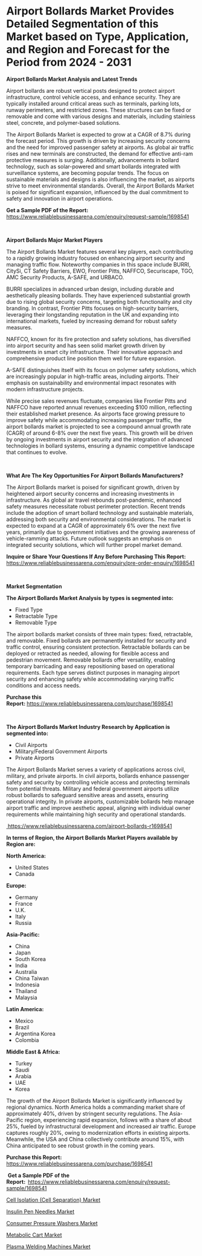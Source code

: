 <p><h1>Airport Bollards Market Provides Detailed Segmentation of this Market based on Type, Application, and Region and Forecast for the Period from 2024 - 2031</h1></p><p><strong>Airport Bollards Market Analysis and Latest Trends</strong></p>
<p><p>Airport bollards are robust vertical posts designed to protect airport infrastructure, control vehicle access, and enhance security. They are typically installed around critical areas such as terminals, parking lots, runway perimeters, and restricted zones. These structures can be fixed or removable and come with various designs and materials, including stainless steel, concrete, and polymer-based solutions. </p><p>The Airport Bollards Market is expected to grow at a CAGR of 8.7% during the forecast period. This growth is driven by increasing security concerns and the need for improved passenger safety at airports. As global air traffic rises and new terminals are constructed, the demand for effective anti-ram protective measures is surging. Additionally, advancements in bollard technology, such as solar-powered and smart bollards integrated with surveillance systems, are becoming popular trends. The focus on sustainable materials and designs is also influencing the market, as airports strive to meet environmental standards. Overall, the Airport Bollards Market is poised for significant expansion, influenced by the dual commitment to safety and innovation in airport operations.</p></p>
<p><strong>Get a Sample PDF of the Report:&nbsp;</strong> <a href="https://www.reliablebusinessarena.com/enquiry/request-sample/1698541?utm_campaign=1763&utm_medium=2&utm_source=Github&utm_content=ia&utm_term=20102024&utm_id=airport-bollards">https://www.reliablebusinessarena.com/enquiry/request-sample/1698541</a></p>
<p>&nbsp;</p>
<p><strong>Airport Bollards Major Market Players</strong></p>
<p><p>The Airport Bollards Market features several key players, each contributing to a rapidly growing industry focused on enhancing airport security and managing traffic flow. Noteworthy companies in this space include BURRI, CitySi, CT Safety Barriers, EWO, Frontier Pitts, NAFFCO, Securiscape, TGO, AMC Security Products, A-SAFE, and URBACO.</p><p>BURRI specializes in advanced urban design, including durable and aesthetically pleasing bollards. They have experienced substantial growth due to rising global security concerns, targeting both functionality and city branding. In contrast, Frontier Pitts focuses on high-security barriers, leveraging their longstanding reputation in the UK and expanding into international markets, fueled by increasing demand for robust safety measures.</p><p>NAFFCO, known for its fire protection and safety solutions, has diversified into airport security and has seen solid market growth driven by investments in smart city infrastructure. Their innovative approach and comprehensive product line position them well for future expansion.</p><p>A-SAFE distinguishes itself with its focus on polymer safety solutions, which are increasingly popular in high-traffic areas, including airports. Their emphasis on sustainability and environmental impact resonates with modern infrastructure projects.</p><p>While precise sales revenues fluctuate, companies like Frontier Pitts and NAFFCO have reported annual revenues exceeding $100 million, reflecting their established market presence. As airports face growing pressure to improve safety while accommodating increasing passenger traffic, the airport bollards market is projected to see a compound annual growth rate (CAGR) of around 6-8% over the next five years. This growth will be driven by ongoing investments in airport security and the integration of advanced technologies in bollard systems, ensuring a dynamic competitive landscape that continues to evolve.</p></p>
<p>&nbsp;</p>
<p><strong>What Are The Key Opportunities For Airport Bollards Manufacturers?</strong></p>
<p><p>The Airport Bollards market is poised for significant growth, driven by heightened airport security concerns and increasing investments in infrastructure. As global air travel rebounds post-pandemic, enhanced safety measures necessitate robust perimeter protection. Recent trends include the adoption of smart bollard technology and sustainable materials, addressing both security and environmental considerations. The market is expected to expand at a CAGR of approximately 6% over the next five years, primarily due to government initiatives and the growing awareness of vehicle-ramming attacks. Future outlook suggests an emphasis on integrated security solutions, which will further propel market demand.</p></p>
<p><strong>Inquire or Share Your Questions If Any Before Purchasing This Report:</strong> <a href="https://www.reliablebusinessarena.com/enquiry/pre-order-enquiry/1698541?utm_campaign=1763&utm_medium=2&utm_source=Github&utm_content=ia&utm_term=20102024&utm_id=airport-bollards">https://www.reliablebusinessarena.com/enquiry/pre-order-enquiry/1698541</a></p>
<p>&nbsp;</p>
<p><strong>Market Segmentation</strong></p>
<p><strong>The Airport Bollards Market Analysis by types is segmented into:</strong></p>
<p><ul><li>Fixed Type</li><li>Retractable Type</li><li>Removable Type</li></ul></p>
<p><p>The airport bollards market consists of three main types: fixed, retractable, and removable. Fixed bollards are permanently installed for security and traffic control, ensuring consistent protection. Retractable bollards can be deployed or retracted as needed, allowing for flexible access and pedestrian movement. Removable bollards offer versatility, enabling temporary barricading and easy repositioning based on operational requirements. Each type serves distinct purposes in managing airport security and enhancing safety while accommodating varying traffic conditions and access needs.</p></p>
<p><strong>Purchase this Report:&nbsp;</strong><a href="https://www.reliablebusinessarena.com/purchase/1698541?utm_campaign=1763&utm_medium=2&utm_source=Github&utm_content=ia&utm_term=20102024&utm_id=airport-bollards">https://www.reliablebusinessarena.com/purchase/1698541</a></p>
<p>&nbsp;</p>
<p><strong>The Airport Bollards Market Industry Research by Application is segmented into:</strong></p>
<p><ul><li>Civil Airports</li><li>Military/Federal Government Airports</li><li>Private Airports</li></ul></p>
<p><p>The Airport Bollards Market serves a variety of applications across civil, military, and private airports. In civil airports, bollards enhance passenger safety and security by controlling vehicle access and protecting terminals from potential threats. Military and federal government airports utilize robust bollards to safeguard sensitive areas and assets, ensuring operational integrity. In private airports, customizable bollards help manage airport traffic and improve aesthetic appeal, aligning with individual owner requirements while maintaining high security and operational standards.</p></p>
<p><a href="https://www.reliablebusinessarena.com/airport-bollards-r1698541?utm_campaign=1763&utm_medium=2&utm_source=Github&utm_content=ia&utm_term=20102024&utm_id=airport-bollards">&nbsp;https://www.reliablebusinessarena.com/airport-bollards-r1698541</a></p>
<p><strong>In terms of Region, the Airport Bollards Market Players available by Region are:</strong></p>
<p>
    <p> <strong> North America: </strong>
        <ul>
            <li>United States</li>
            <li>Canada</li>
        </ul>
        </p> 
    <p> <strong> Europe: </strong>
        <ul>
            <li>Germany</li>
            <li>France</li>
            <li>U.K.</li>
            <li>Italy</li>
            <li>Russia</li>
        </ul>
        </p> 
    <p> <strong> Asia-Pacific: </strong>
        <ul>
            <li>China</li>
            <li>Japan</li>
            <li>South Korea</li>
            <li>India</li>
            <li>Australia</li>
            <li>China Taiwan</li>
            <li>Indonesia</li>
            <li>Thailand</li>
            <li>Malaysia</li>
        </ul>
        </p> 
    <p> <strong> Latin America: </strong>
        <ul>
            <li>Mexico</li>
            <li>Brazil</li>
            <li>Argentina Korea</li>
            <li>Colombia</li>
        </ul>
        </p> 
    <p> <strong> Middle East & Africa: </strong>
        <ul>
            <li>Turkey</li>
            <li>Saudi</li>
            <li>Arabia</li>
            <li>UAE</li>
            <li>Korea</li>
        </ul>
    </p>
    </p>
<p><p>The growth of the Airport Bollards Market is significantly influenced by regional dynamics. North America holds a commanding market share of approximately 40%, driven by stringent security regulations. The Asia-Pacific region, experiencing rapid expansion, follows with a share of about 25%, fueled by infrastructural development and increased air traffic. Europe captures roughly 20%, owing to modernization efforts in existing airports. Meanwhile, the USA and China collectively contribute around 15%, with China anticipated to see robust growth in the coming years.</p></p>
<p><strong>Purchase this Report: </strong><a href="https://www.reliablebusinessarena.com/purchase/1698541?utm_campaign=1763&utm_medium=2&utm_source=Github&utm_content=ia&utm_term=20102024&utm_id=airport-bollards">https://www.reliablebusinessarena.com/purchase/1698541</a></p>
<p>&nbsp;<strong>Get a Sample PDF of the Report:&nbsp;&nbsp;</strong><a href="https://www.reliablebusinessarena.com/enquiry/request-sample/1698541?utm_campaign=1763&utm_medium=2&utm_source=Github&utm_content=ia&utm_term=20102024&utm_id=airport-bollards">https://www.reliablebusinessarena.com/enquiry/request-sample/1698541</a></p>
<p><strong></strong></p>
<p><p><a href="https://www.linkedin.com/pulse/opportunities-challenges-cell-isolation-separation-market-strategic-hzhgc?utm_campaign=1763&utm_medium=2&utm_source=Github&utm_content=ia&utm_term=20102024&utm_id=airport-bollards">Cell Isolation (Cell Separation) Market</a></p><p><a href="https://www.linkedin.com/pulse/insulin-pen-needles-market-consolidation-impact-structure-svcbe?utm_campaign=1763&utm_medium=2&utm_source=Github&utm_content=ia&utm_term=20102024&utm_id=airport-bollards">Insulin Pen Needles Market</a></p><p><a href="https://www.linkedin.com/pulse/unveiling-market-trends-global-consumer-pressure-washers-growth-dnyue?utm_campaign=1763&utm_medium=2&utm_source=Github&utm_content=ia&utm_term=20102024&utm_id=airport-bollards">Consumer Pressure Washers Market</a></p><p><a href="https://www.linkedin.com/pulse/metabolic-cart-industry-sector-market-dynamics-future-4nrae?utm_campaign=1763&utm_medium=2&utm_source=Github&utm_content=ia&utm_term=20102024&utm_id=airport-bollards">Metabolic Cart Market</a></p><p><a href="https://www.linkedin.com/pulse/global-plasma-welding-machines-market-sector2024-2031-metrics-1amgf?utm_campaign=1763&utm_medium=2&utm_source=Github&utm_content=ia&utm_term=20102024&utm_id=airport-bollards">Plasma Welding Machines Market</a></p></p>